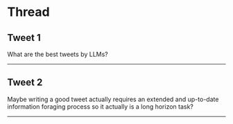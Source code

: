 # Thread

## Tweet 1

What are the best tweets by LLMs?

---

## Tweet 2

Maybe writing a good tweet actually requires an extended and up-to-date information foraging process so it actually is a long horizon task?

---


